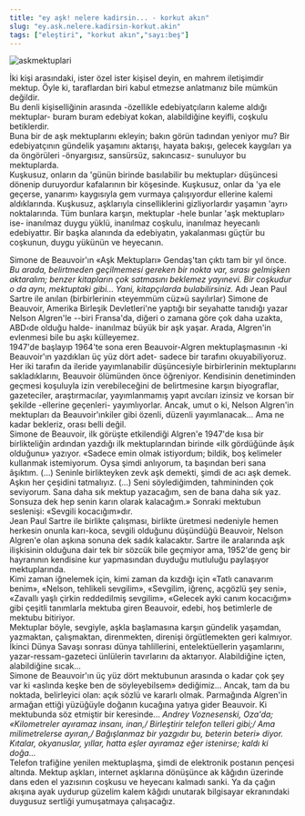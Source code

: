 ```yaml
---
title: "ey aşk! nelere kadirsin... - korkut akın"
slug: "ey.ask.nelere.kadirsin-korkut.akin"
tags: ["eleştiri", "korkut akın","sayı:beş"]
---
```




![askmektuplari](/img/askmektuplari.jpg)


İki kişi arasındaki, ister özel
ister kişisel deyin, en mahrem iletişimdir mektup. Öyle ki, taraflardan
biri kabul etmezse anlatmanız bile mümkün değildir.\
Bu denli kişiselliğinin arasında -özellikle edebiyatçıların kaleme
aldığı mektuplar- buram buram edebiyat kokan, alabildiğine keyifli,
coşkulu betiklerdir.\
Buna bir de aşk mektuplarını ekleyin; bakın görün tadından yeniyor mu?
Bir edebiyatçının gündelik yaşamını aktarışı, hayata bakışı, gelecek
kaygıları ya da öngörüleri -önyargısız, sansürsüz, sakıncasız- sunuluyor
bu mektuplarda.\
Kuşkusuz, onların da 'günün birinde basılabilir bu mektuplar› düşüncesi
dönenip duruyordur kafalarının bir köşesinde. Kuşkusuz, onlar da 'ya ele
geçerse, yanarım› kaygısıyla gem vurmaya çalışıyordur ellerine kalemi
aldıklarında. Kuşkusuz, aşklarıyla cinselliklerini gizliyorlardır
yaşamın 'ayrı› noktalarında. Tüm bunlara karşın, mektuplar -hele bunlar
'aşk mektupları› ise- inanılmaz duygu yüklü, inanılmaz coşkulu,
inanılmaz heyecanlı edebiyattır. Bir başka alanında da edebiyatın,
yakalanması güçtür bu coşkunun, duygu yükünün ve heyecanın.

Simone de Beauvoir'ın «Aşk Mektupları» Gendaş'tan çıktı tam bir yıl
önce. *Bu arada, belirtmeden geçilmemesi gereken bir nokta var, sırası
gelmişken aktaralım; benzer kitapların çok satmasını beklemez yayınevi.
Bir coşkudur o da aynı, mektuptaki gibi... Yani, kitapçılarda
bulabilirsiniz.* Adı Jean Paul Sartre ile anılan (birbirlerinin
«teyemmüm cüz»ü sayılırlar) Simone de Beauvoir, Amerika Birleşik
Devletleri'ne yaptığı bir seyahatte tanıdığı yazar Nelson Algren'le
--biri Fransa'da, diğeri o zamana göre çok daha uzakta, ABD‹de
olduğu halde- inanılmaz büyük bir aşk yaşar. Arada, Algren'in evlenmesi
bile bu aşkı külleyemez.\
1947'de başlayıp 1964'te sona eren Beauvoir-Algren mektuplaşmasının -ki
Beauvoir'ın yazdıkları üç yüz dört adet- sadece bir tarafını
okuyabiliyoruz. Her iki tarafın da ileride yayımlanabilir düşüncesiyle
birbirlerinin mektuplarını sakladıklarını, Beauvoir ölümünden önce
öğreniyor. Kendisinin denetiminden geçmesi koşuluyla izin verebileceğini
de belirtmesine karşın biyograflar, gazeteciler, araştırmacılar,
yayımlanmamış yapıt avcıları izinsiz ve korsan bir şekilde -ellerine
geçenleri- yayımlıyorlar. Ancak, umut o ki, Nelson Algren'in mektupları
da Beauvoir'ınkiler gibi özenli, düzenli yayımlanacak... Ama ne kadar
bekleriz, orası belli değil.\
Simone de Beauvoir, ilk görüşte etkilendiği Algren'e 1947'de kısa bir
birlikteliğin ardından yazdığı ilk mektuplarından birinde «ilk
gördüğünde âşık olduğunu» yazıyor. «Sadece emin olmak istiyordum;
bildik, boş kelimeler kullanmak istemiyorum. Oysa şimdi anlıyorum, ta
başından beri sana âşıktım. (...) Seninle birlikteyken zevk aşk demekti,
şimdi de acı aşk demek. Aşkın her çeşidini tatmalıyız. (...) Seni
söylediğimden, tahmininden çok seviyorum. Sana daha sık mektup
yazacağım, sen de bana daha sık yaz. Sonsuza dek hep senin karın olarak
kalacağım.» Sonraki mektubun seslenişi: «Sevgili kocacığım»dır.\
Jean Paul Sartre ile birlikte çalışması, birlikte üretmesi nedeniyle
hemen herkesin onunla karı-koca, sevgili olduğunu düşündüğü Beauvoir,
Nelson Algren'e olan aşkına sonuna dek sadık kalacaktır. Sartre ile
aralarında aşk ilişkisinin olduğuna dair tek bir sözcük bile geçmiyor
ama, 1952'de genç bir hayranının kendisine kur yapmasından duyduğu
mutluluğu paylaşıyor mektuplarında.\
Kimi zaman iğnelemek için, kimi zaman da kızdığı için «Tatlı canavarım
benim», «Nelson, tehlikeli sevgilim», «Sevgilim, iğrenç, açgözlü şey
seni», «Zavallı yaşlı çirkin reddedilmiş sevgilim», «Gelecek ayki canım
kocacığım» gibi çeşitli tanımlarla mektuba giren Beauvoir, edebi, hoş
betimlerle de mektubu bitiriyor.\
Mektuplar böyle, sevgiyle, aşkla başlamasına karşın gündelik yaşamdan,
yazmaktan, çalışmaktan, direnmekten, direnişi örgütlemekten geri
kalmıyor. İkinci Dünya Savaşı sonrası dünya tahlillerini,
entelektüellerin yaşamlarını, yazar-ressam-gazeteci ünlülerin
tavırlarını da aktarıyor. Alabildiğine içten, alabildiğine sıcak...\
Simone de Beauvoir'ın üç yüz dört mektubunun arasında o kadar çok şey
var ki «aslında keşke ben de söyleyebilsem» dediğimiz... Ancak, tam da
bu noktada, belirleyici olan: açık sözlü ve kararlı olmak. Parmağında
Algren'in armağan ettiği yüzüğüyle doğanın kucağına yatıya gider
Beauvoir. Ki mektubunda söz etmiştir bir keresinde... *Andrey
Voznesenski, Oza'da; «Kilometreler ayıramaz insanı, inan,/ Birleştirir
telefon telleri gibi;/ Ama milimetrelerse ayıran,/ Bağışlanmaz bir
yazgıdır bu, beterin beteri» diyor. Kıtalar, okyanuslar, yıllar, hatta
eşler ayıramaz eğer istenirse; kaldı ki doğa...*\
Telefon trafiğine yenilen mektuplaşma, şimdi de elektronik postanın
pençesi altında. Mektup aşkları, internet aşklarına dönüşünce ak kâğıdın
üzerinde dans eden el yazısının coşkusu ve heyecanı kalmadı sanki. Ya da
çağın akışına ayak uydurup güzelim kalem kâğıdı unutarak bilgisayar
ekranındaki duygusuz sertliği yumuşatmaya çalışacağız.
